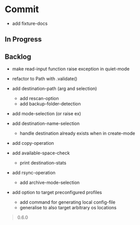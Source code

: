 # Commit

- add fixture-docs

## In Progress

## Backlog

- make read-input function raise exception in quiet-mode
- refactor to Path with .validate()

- add destination-path (arg and selection)
  - add rescan-option
  - add backup-folder-detection

- add mode-selection (or raise ex)

- add destination-name-selection
  - handle destination already exists when in create-mode

- add copy-operation

- add available-space-check
  - print destination-stats

- add rsync-operation
  - add archive-mode-selection

- add option to target preconfigured profiles
  - add command for generating local config-file
  - generalise to also target arbitrary os locations

> 0.6.0
